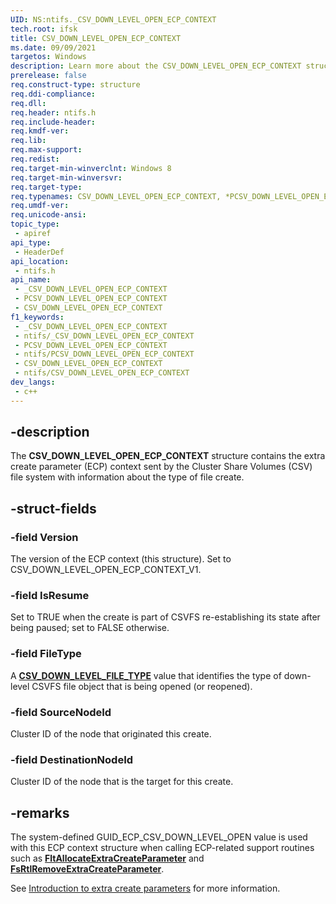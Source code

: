```yaml
---
UID: NS:ntifs._CSV_DOWN_LEVEL_OPEN_ECP_CONTEXT
tech.root: ifsk
title: CSV_DOWN_LEVEL_OPEN_ECP_CONTEXT
ms.date: 09/09/2021
targetos: Windows
description: Learn more about the CSV_DOWN_LEVEL_OPEN_ECP_CONTEXT structure.
prerelease: false
req.construct-type: structure
req.ddi-compliance: 
req.dll: 
req.header: ntifs.h
req.include-header: 
req.kmdf-ver: 
req.lib: 
req.max-support: 
req.redist: 
req.target-min-winverclnt: Windows 8
req.target-min-winversvr: 
req.target-type: 
req.typenames: CSV_DOWN_LEVEL_OPEN_ECP_CONTEXT, *PCSV_DOWN_LEVEL_OPEN_ECP_CONTEXT
req.umdf-ver: 
req.unicode-ansi: 
topic_type:
 - apiref
api_type:
 - HeaderDef
api_location:
 - ntifs.h
api_name:
 - _CSV_DOWN_LEVEL_OPEN_ECP_CONTEXT
 - PCSV_DOWN_LEVEL_OPEN_ECP_CONTEXT
 - CSV_DOWN_LEVEL_OPEN_ECP_CONTEXT
f1_keywords:
 - _CSV_DOWN_LEVEL_OPEN_ECP_CONTEXT
 - ntifs/_CSV_DOWN_LEVEL_OPEN_ECP_CONTEXT
 - PCSV_DOWN_LEVEL_OPEN_ECP_CONTEXT
 - ntifs/PCSV_DOWN_LEVEL_OPEN_ECP_CONTEXT
 - CSV_DOWN_LEVEL_OPEN_ECP_CONTEXT
 - ntifs/CSV_DOWN_LEVEL_OPEN_ECP_CONTEXT
dev_langs:
 - c++
---
```


## -description

The **CSV_DOWN_LEVEL_OPEN_ECP_CONTEXT** structure contains the extra create parameter (ECP) context sent by the Cluster Share Volumes (CSV) file system with information about the type of file create.

## -struct-fields

### -field Version

The version of the ECP context (this structure). Set to CSV_DOWN_LEVEL_OPEN_ECP_CONTEXT_V1.

### -field IsResume

Set to TRUE when the create is part of CSVFS re-establishing its state after being paused; set to FALSE otherwise.

### -field FileType

A [**CSV_DOWN_LEVEL_FILE_TYPE**](ne-ntifs-csv_down_level_file_type.md) value that identifies the type of down-level CSVFS file object that is being opened (or reopened).

### -field SourceNodeId

Cluster ID of the node that originated this create.

### -field DestinationNodeId

Cluster ID of the node that is the target for this create.

## -remarks

The system-defined GUID_ECP_CSV_DOWN_LEVEL_OPEN value is used with this ECP context structure when calling ECP-related support routines such as [**FltAllocateExtraCreateParameter**](../fltkernel/nf-fltkernel-fltallocateextracreateparameter.md) and [**FsRtlRemoveExtraCreateParameter**](nf-ntifs-fsrtlremoveextracreateparameter.md).

See [Introduction to extra create parameters](/windows-hardware/drivers/ifs/introduction-to-extra-create-parameters) for more information.
